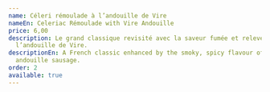 ```yaml
---
name: Céleri rémoulade à l’andouille de Vire
nameEn: Celeriac Rémoulade with Vire Andouille
price: 6,00
description: Le grand classique revisité avec la saveur fumée et relevée de
  l’andouille de Vire.
descriptionEn: A French classic enhanced by the smoky, spicy flavour of Vire
  andouille sausage.
order: 2
available: true
---
```

